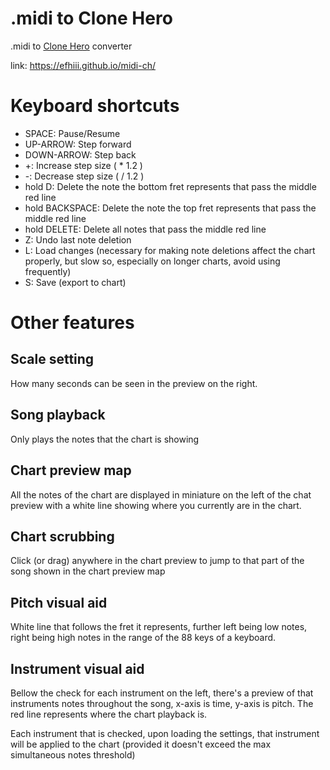 # .midi to Clone Hero
.midi to [Clone Hero](https://clonehero.net/) converter

link: https://efhiii.github.io/midi-ch/

# Keyboard shortcuts
- SPACE: Pause/Resume
- UP-ARROW: Step forward
- DOWN-ARROW: Step back
- +: Increase step size ( * 1.2 )
- -: Decrease step size ( / 1.2 )
- hold D: Delete the note the bottom fret represents that pass the middle red line
- hold BACKSPACE: Delete the note the top fret represents that pass the middle red line
- hold DELETE: Delete all notes that pass the middle red line
- Z: Undo last note deletion
- L: Load changes (necessary for making note deletions affect the chart properly, but slow so, especially on longer charts, avoid using frequently)
- S: Save (export to chart)

# Other features
## Scale setting
How many seconds can be seen in the preview on the right.

## Song playback
Only plays the notes that the chart is showing

## Chart preview map
All the notes of the chart are displayed in miniature on the left of the chat preview with a white line showing where you currently are in the chart.

## Chart scrubbing
Click (or drag) anywhere in the chart preview to jump to that part of the song shown in the chart preview map

## Pitch visual aid
White line that follows the fret it represents, further left being low notes, right being high notes in the range of the 88 keys of a keyboard.

## Instrument visual aid
Bellow the check for each instrument on the left, there's a preview of that instruments notes throughout the song, x-axis is time, y-axis is pitch. The red line represents where the chart playback is.

Each instrument that is checked, upon loading the settings, that instrument will be applied to the chart (provided it doesn't exceed the max simultaneous notes threshold)
